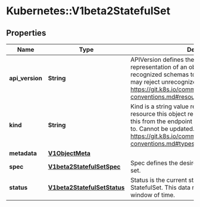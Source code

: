 # Kubernetes::V1beta2StatefulSet

## Properties
Name | Type | Description | Notes
------------ | ------------- | ------------- | -------------
**api_version** | **String** | APIVersion defines the versioned schema of this representation of an object. Servers should convert recognized schemas to the latest internal value, and may reject unrecognized values. More info: https://git.k8s.io/community/contributors/devel/api-conventions.md#resources | [optional] 
**kind** | **String** | Kind is a string value representing the REST resource this object represents. Servers may infer this from the endpoint the client submits requests to. Cannot be updated. In CamelCase. More info: https://git.k8s.io/community/contributors/devel/api-conventions.md#types-kinds | [optional] 
**metadata** | [**V1ObjectMeta**](V1ObjectMeta.md) |  | [optional] 
**spec** | [**V1beta2StatefulSetSpec**](V1beta2StatefulSetSpec.md) | Spec defines the desired identities of pods in this set. | [optional] 
**status** | [**V1beta2StatefulSetStatus**](V1beta2StatefulSetStatus.md) | Status is the current status of Pods in this StatefulSet. This data may be out of date by some window of time. | [optional] 


